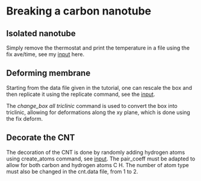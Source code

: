 # Breaking a carbon nanotube

## Isolated nanotube

Simply remove the thermostat and print the temperature in 
a file using the fix ave/time, see my 
[input](./stetching-isolated-nanotube/input.lammps) here.

## Deforming membrane

Starting from the data file given in the tutorial, 
one can rescale the box and then replicate it using the 
replicate command, see the [input](./deforming-membrane/input.lammps).

The *change_box all triclinic* command is used to convert the 
box into triclinic, allowing for deformations along the xy plane,
which is done using the fix deform.

## Decorate the CNT

The decoration of the CNT is done by randomly adding hydrogen atoms 
using create_atoms command, see [input](./decorating-the-CNT/input.lammps).
The pair_coeff must be adapted to allow for both carbon and hydrogen
atoms C H. The number of atom type must also be changed in the cnt.data file,
from 1 to 2.
